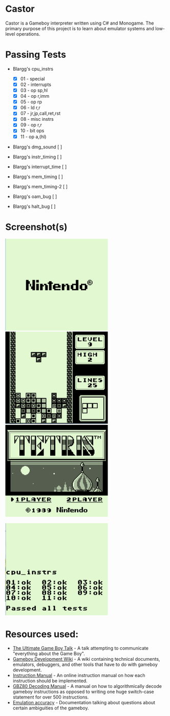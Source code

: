 # Castor

Castor is a Gameboy interpreter written using C# and Monogame. The primary purpose of this project is to learn about emulator systems and low-level operations.

# Passing Tests

* Blargg's cpu_instrs
    * [x] 01 - special
    * [x] 02 - interrupts
    * [x] 03 - op sp,hl
    * [x] 04 - op r,imm
    * [x] 05 - op rp
    * [x] 06 - ld r,r
    * [x] 07 - jr,jp,call,ret,rst
    * [x] 08 - misc instrs
    * [x] 09 - op r,r
    * [x] 10 - bit ops
    * [x] 11 - op a,(hl)

* Blargg's dmg_sound [ ]

* Blargg's instr_timing [ ]

* Blargg's interrupt_time [ ]

* Blargg's mem_timing [ ]

* Blargg's mem_timing-2 [ ]

* Blargg's oam_bug [ ]

* Blargg's halt_bug [ ]

# Screenshot(s)

<img src="Screenshots/Screenshot_1.png" width="320" height="288" />&nbsp;&nbsp;&nbsp;&nbsp; 
<img src="Screenshots/Screenshot_2.png" width="320" height="288" />&nbsp;&nbsp;&nbsp;&nbsp;
<img src="Screenshots/Screenshot_3.png" width="320" height="288" />&nbsp;&nbsp;&nbsp;&nbsp;
<br/>
<br/>
<img src="Screenshots/Screenshot_4.png" width="320" height="288" />&nbsp;&nbsp;&nbsp;&nbsp;

# Resources used:
* [The Ultimate Game Boy Talk](https://www.youtube.com/watch?v=HyzD8pNlpwI&t=2247s) - A talk attempting to communicate "everything about the Game Boy".
* [Gameboy Development Wiki](http://gbdev.gg8.se/wiki/articles/Main_Page) - A wiki containing technical documents, emulators, debuggers, and other tools that have to do with gameboy development.
* [Instruction Manual](https://rednex.github.io/rgbds/gbz80.7.html) - An online instruction manual on how each instruction should be implemented.
* [GBZ80 Decoding Manual](References/decoding_gz80.html) - A manual on how to algorithmically decode gameboy instructions as opposed to writing one huge switch-case statement for over 500 instructions.
* [Emulation accuracy](https://github.com/Gekkio/mooneye-gb/blob/master/docs/accuracy.markdown) - Documentation talking about questions about certain ambiguities of the gameboy.
